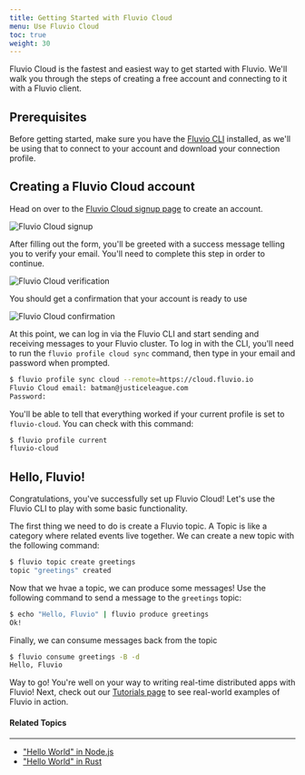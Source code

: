 ```yaml
---
title: Getting Started with Fluvio Cloud
menu: Use Fluvio Cloud
toc: true
weight: 30
---
```


Fluvio Cloud is the fastest and easiest way to get started with Fluvio.
We'll walk you through the steps of creating a free account and connecting
to it with a Fluvio client.

## Prerequisites

Before getting started, make sure you have the [Fluvio CLI] installed, as
we'll be using that to connect to your account and download your connection
profile.

[Fluvio CLI]: ../fluvio-cli

## Creating a Fluvio Cloud account

Head on over to the [Fluvio Cloud signup page] to create an account.

[Fluvio Cloud signup page]: https://cloud.fluvio.io/signup

![Fluvio Cloud signup](/img/getting-started/cloud-signup.png)

After filling out the form, you'll be greeted with a success message telling
you to verify your email. You'll need to complete this step in order to
continue.

![Fluvio Cloud verification](/img/getting-started/cloud-verification.png)

You should get a confirmation that your account is ready to use

![Fluvio Cloud confirmation](/img/getting-started/cloud-confirmation.png)

At this point, we can log in via the Fluvio CLI and start sending and receiving
messages to your Fluvio cluster. To log in with the CLI, you'll need to run the
`fluvio profile cloud sync` command, then type in your email and password when
prompted.

```bash
$ fluvio profile sync cloud --remote=https://cloud.fluvio.io
Fluvio Cloud email: batman@justiceleague.com
Password:
```

You'll be able to tell that everything worked if your current profile is set to
`fluvio-cloud`. You can check with this command:

```bash
$ fluvio profile current
fluvio-cloud
```

## Hello, Fluvio!

Congratulations, you've successfully set up Fluvio Cloud! Let's use the Fluvio CLI
to play with some basic functionality.

The first thing we need to do is create a Fluvio topic. A Topic is like a category
where related events live together. We can create a new topic with the following
command:

```bash
$ fluvio topic create greetings
topic "greetings" created
```

Now that we hvae a topic, we can produce some messages! Use the following command
to send a message to the `greetings` topic:

```bash
$ echo "Hello, Fluvio" | fluvio produce greetings
Ok!
```

Finally, we can consume messages back from the topic

```bash
$ fluvio consume greetings -B -d
Hello, Fluvio
```

Way to go! You're well on your way to writing real-time distributed apps with Fluvio!
Next, check out our [Tutorials page] to see real-world examples of Fluvio in action.

[Tutorials page]: /tutorials

#### Related Topics
---

- ["Hello World" in Node.js](/tutorials/hello-world-node/)
- ["Hello World" in Rust](/tutorials/hello-world-rust/)
